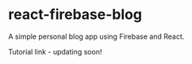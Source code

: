 # react-firebase-blog

A simple personal blog app using Firebase and React.

Tutorial link - updating soon!
